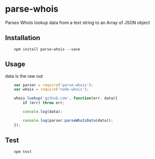 parse-whois
=========

Parses WhoIs lookup data from a text string to an Array of JSON object

## Installation

```shell
	npm install parse-whois --save
```

## Usage

data is the raw out

```js
	var parser = require('parse-whois');
	var whois = require('node-whois');

	whois.lookup('github.com', function(err, data){
		if (err) throw err;

		console.log(data);

		console.log(parser.parseWhoIsData(data));
	});

```

## Test

```js
	npm test
```

